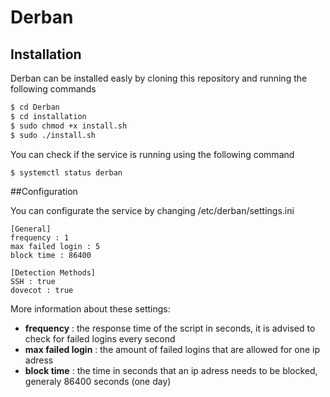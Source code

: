 # Derban

## Installation

Derban can be installed easly by cloning this repository and running the following commands

```bash
$ cd Derban
$ cd installation
$ sudo chmod +x install.sh
$ sudo ./install.sh
```
You can check if the service is running using the following command

```bash
$ systemctl status derban
```

##Configuration

You can configurate the service by changing /etc/derban/settings.ini

```
[General]
frequency : 1
max failed login : 5
block time : 86400

[Detection Methods]
SSH : true
dovecot : true
```

More information about these settings:
* **frequency** : the response time of the script in seconds, it is advised to check for failed logins every second
* **max failed login** : the amount of failed logins that are allowed for one ip adress
* **block time** : the time in seconds that an ip adress needs to be blocked, generaly 86400 seconds (one day)

